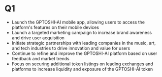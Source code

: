 # Q1

* Launch the GPTOSHI-AI mobile app, allowing users to access the platform's features on their mobile devices
* Launch a targeted marketing campaign to increase brand awareness and drive user acquisition
* Initiate strategic partnerships with leading companies in the music, art, and tech industries to drive innovation and value for users
* Continue to refine and improve the GPTOSHI-AI platform based on user feedback and market trends
* Focus on securing additional token listings on leading exchanges and platforms to increase liquidity and exposure of the GPTOSHI-AI token
